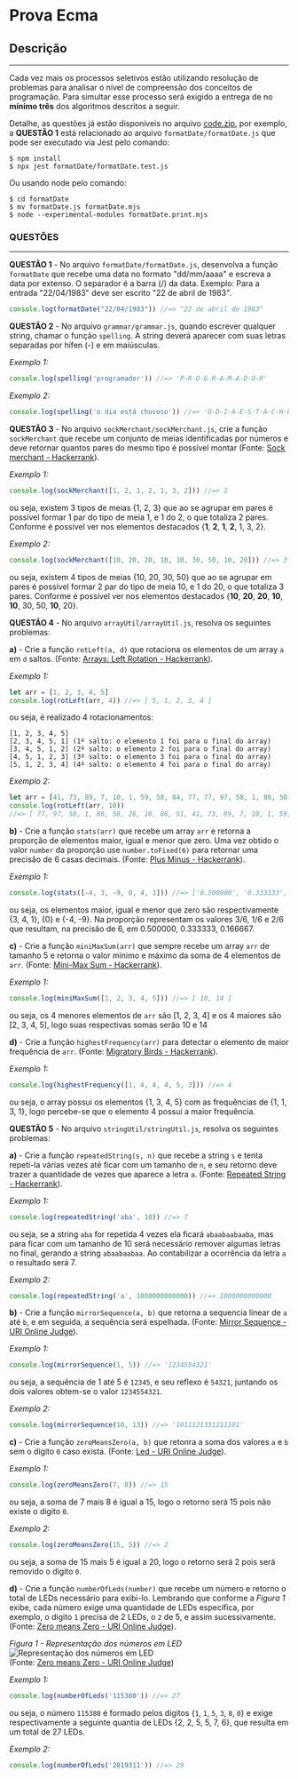 # Prova Ecma

## Descrição
---

Cada vez mais os processos seletivos estão utilizando resolução de problemas para analisar o nível de compreensão dos conceitos de programação. Para simultar esse processo será exigido a entrega de no **mínimo três** dos algoritmos descritos a seguir.

Detalhe, as questões já estão disponíveis no arquivo [code.zip](code.zip), por exemplo, a **QUESTÃO 1** está relacionado ao arquivo `formatDate/formatDate.js` que pode ser executado via Jest pelo comando:

```
$ npm install
$ npx jest formatDate/formatDate.test.js
```

Ou usando node pelo comando:

```
$ cd formatDate
$ mv formatDate.js formatDate.mjs
$ node --experimental-modules formatDate.print.mjs
```

### QUESTÕES
---

**QUESTÃO 1** - No arquivo `formatDate/formatDate.js`, desenvolva a função `formatDate` que recebe uma data no formato "dd/mm/aaaa" e escreva a data por extenso. O separador é a barra (/) da data. Exemplo: Para a entrada "22/04/1983" deve ser escrito "22 de abril de 1983".

```js
console.log(formatDate("22/04/1983")) //=> "22 de abril de 1983"
```

**QUESTÃO 2** - No arquivo `grammar/grammar.js`, quando escrever qualquer string, chamar o função `spelling`. A string deverá aparecer com suas letras separadas por hífen (-) e em maiúsculas.

*Exemplo 1:*

```js
console.log(spelling('programador')) //=> 'P-R-O-G-R-A-M-A-D-O-R'
```

*Exemplo 2:*

```js
console.log(spelling('o dia está chuvoso')) //=> 'O-D-I-A-E-S-T-Á-C-H-U-V-O-S-O'
```

**QUESTÃO 3** - No arquivo `sockMerchant/sockMerchant.js`, crie a função `sockMerchant` que recebe um conjunto de meias identificadas por números e deve retornar quantos pares do mesmo tipo é possível montar (Fonte: [Sock merchant - Hackerrank](https://www.hackerrank.com/challenges/sock-merchant/problem)).

*Exemplo 1:*

```js
console.log(sockMerchant([1, 2, 1, 2, 1, 3, 2])) //=> 2
```

ou seja, existem 3 tipos de meias {1, 2, 3} que ao se agrupar em pares é possível formar 1 par do tipo de meia 1, e 1 do 2, o que totaliza 2 pares. Conforme é possível ver nos elementos destacados {**1**, **2**, **1**, **2**, 1, 3, 2}.

*Exemplo 2:*

```js
console.log(sockMerchant([10, 20, 20, 10, 10, 30, 50, 10, 20])) //=> 3
```

ou seja, existem 4 tipos de meias {10, 20, 30, 50} que ao se agrupar em pares é possível formar 2 par do tipo de meia 10, e 1 do 20, o que totaliza 3 pares. Conforme é possível ver nos elementos destacados {**10**, **20**, **20**, **10**, **10**, 30, 50, **10**, 20}.

**QUESTÃO 4** - No arquivo `arrayUtil/arrayUtil.js`, resolva os seguintes problemas:

**a)** - Crie a função `rotLeft(a, d)` que rotaciona os elementos de um array `a` em `d` saltos. (Fonte: [Arrays: Left Rotation - Hackerrank](https://www.hackerrank.com/challenges/ctci-array-left-rotation/problem)).

*Exemplo 1:*

```js
let arr = [1, 2, 3, 4, 5]
console.log(rotLeft(arr, 4)) //=> [ 5, 1, 2, 3, 4 ]
```

ou seja, é realizado 4 rotacionamentos:

```
[1, 2, 3, 4, 5]  
[2, 3, 4, 5, 1] (1º salto: o elemento 1 foi para o final do array) 
[3, 4, 5, 1, 2] (2º salto: o elemento 2 foi para o final do array) 
[4, 5, 1, 2, 3] (3º salto: o elemento 3 foi para o final do array) 
[5, 1, 2, 3, 4] (4º salto: o elemento 4 foi para o final do array)
```

*Exemplo 2:*

```js
let arr = [41, 73, 89, 7, 10, 1, 59, 58, 84, 77, 77, 97, 58, 1, 86, 58, 26, 10, 86, 51]
console.log(rotLeft(arr, 10))
//=> [ 77, 97, 58, 1, 86, 58, 26, 10, 86, 51, 41, 73, 89, 7, 10, 1, 59, 58, 84, 77 ]
```

**b)** - Crie a função `stats(arr)` que recebe um array `arr` e retorna a proporção de elementos maior, igual e menor que zero. Uma vez obtido o valor `number` da proporção use `number.toFixed(6)` para retornar uma precisão de 6 casas decimais. (Fonte: [Plus Minus - Hackerrank](https://www.hackerrank.com/challenges/plus-minus/problem)).

*Exemplo 1:*

```js
console.log(stats([-4, 3, -9, 0, 4, 1])) //=> ['0.500000', '0.333333', '0.166667']
```

ou seja, os elementos maior, igual e menor que zero são respectivamente {3, 4, 1}, {0} e {-4, -9}. Na proporção representam os valores 3/6, 1/6 e 2/6 que resultam, na precisão de 6, em 0.500000, 0.333333, 0.166667.

**c)** - Crie a função `miniMaxSum(arr)` que sempre recebe um array `arr` de tamanho 5 e retorna o valor mínimo e máximo da soma de 4 elementos de `arr`. (Fonte: [Mini-Max Sum - Hackerrank](https://www.hackerrank.com/challenges/mini-max-sum/problem)).

*Exemplo 1:*

```js
console.log(miniMaxSum([1, 2, 3, 4, 5])) //=> [ 10, 14 ]
```

ou seja, os 4 menores elementos de `arr` são [1, 2, 3, 4] e os 4 maiores são [2, 3, 4, 5], logo suas respectivas somas serão 10 e 14

**d)** - Crie a função `highestFrequency(arr)` para detectar o elemento de maior frequência de `arr`. (Fonte: [Migratory Birds - Hackerrank](https://www.hackerrank.com/challenges/migratory-birds/problem)).

*Exemplo 1:*

```js
console.log(highestFrequency([1, 4, 4, 4, 5, 3])) //=> 4
```

ou seja, o array possui os elementos {1, 3, 4, 5} com as frequências de {1, 1, 3, 1}, logo percebe-se que o elemento 4 possui a maior frequência.

**QUESTÃO 5** - No arquivo `stringUtil/stringUtil.js`, resolva os seguintes problemas:

**a)** - Crie a função `repeatedString(s, n)` que recebe a string `s` e tenta repeti-la várias vezes até ficar com um tamanho de `n`, e seu retorno deve trazer a quantidade de vezes que aparece a letra `a`. (Fonte: [Repeated String - Hackerrank](https://www.hackerrank.com/challenges/repeated-string/problem)).

*Exemplo 1:*

```js
console.log(repeatedString('aba', 10)) //=> 7
```

ou seja, se a string `aba` for repetida 4 vezes ela ficará `abaabaabaaba`, mas para ficar com um tamanho de 10 será necessário remover algumas letras no final, gerando a string `abaabaabaa`. Ao contabilizar a ocorrência da letra `a` o resultado será 7.

*Exemplo 2:*

```js
console.log(repeatedString('a', 1000000000000)) //=> 1000000000000
```

**b)** - Crie a função `mirrorSequence(a, b)` que retorna a sequencia linear de `a` até `b`, e em seguida, a sequência será espelhada. (Fonte: [Mirror Sequence - URI Online Judge](https://www.urionlinejudge.com.br/judge/en/problems/view/2157)).

*Exemplo 1:*

```js
console.log(mirrorSequence(1, 5)) //=> '1234554321'
```

ou seja, a sequência de 1 até 5 é `12345`, e seu reflexo é `54321`, juntando os dois valores obtem-se o valor `1234554321`.

*Exemplo 2:*

```js
console.log(mirrorSequence(10, 13)) //=> '1011121331211101'
```

**c)** - Crie a função `zeroMeansZero(a, b)` que retonra a soma dos valores `a` e `b` sem o digito `0` caso exista. (Fonte: [Led - URI Online Judge](https://www.urionlinejudge.com.br/judge/en/problems/view/1168)).

*Exemplo 1:*

```js
console.log(zeroMeansZero(7, 8)) //=> 15
```

ou seja, a soma de 7 mais 8 é igual a 15, logo o retorno será 15 pois não existe o digito `0`.

*Exemplo 2:*

```js
console.log(zeroMeansZero(15, 5)) //=> 2
```

ou seja, a soma de 15 mais 5 é igual a 20, logo o retorno será 2 pois será removido o digito `0`.

**d)** - Crie a função `numberOfLeds(number)` que recebe um número e retorno o total de LEDs necessário para exibi-lo. Lembrando que conforme a *Figura 1* exibe, cada número exige uma quantidade de LEDs específica, por exemplo, o digito `1` precisa de 2 LEDs, o `2` de 5, e assim sucessivamente. (Fonte: [Zero means Zero - URI Online Judge](https://www.urionlinejudge.com.br/judge/en/problems/view/1871)).

*Figura 1 - Representação dos números em LED*<br>
![Representação dos números em LED](https://urionlinejudge.r.worldssl.net/gallery/images/problems/UOJ_1168.png)<br>
(Fonte: [Zero means Zero - URI Online Judge](https://www.urionlinejudge.com.br/judge/en/problems/view/1871))

*Exemplo 1:*

```js
console.log(numberOfLeds('115380')) //=> 27
```

ou seja, o número `115380` é formado pelos digitos {`1`, `1`, `5`, `3`, `8`, `0`} e exige respectivamente a seguinte quantia de LEDs {2, 2, 5, 5, 7, 6}, que resulta em um total de 27 LEDs.

*Exemplo 2:*

```js
console.log(numberOfLeds('2819311')) //=> 29
```